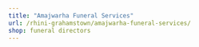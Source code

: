 ```yaml
---
title: "Amajwarha Funeral Services"
url: /rhini-grahamstown/amajwarha-funeral-services/
shop: funeral directors
---
```

